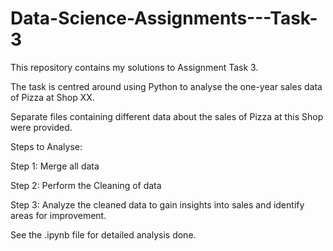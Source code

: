 # Data-Science-Assignments---Task-3

This repository contains my solutions to Assignment Task 3.

The task is centred around using Python to analyse the one-year sales data of Pizza at Shop XX. 

Separate files containing different data about the sales of Pizza at this Shop were provided. 

Steps to Analyse:

Step 1: Merge all data

Step 2: Perform the Cleaning of data

Step 3: Analyze the cleaned data to gain insights into sales and identify areas for improvement.


See the .ipynb file for detailed analysis done.
